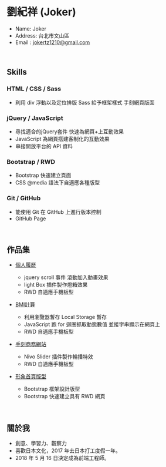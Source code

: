 # 劉紀祥 (Joker)

* Name: Joker
* Address: 台北市文山區
* Email : jokertz1210@gmail.com
<br/>

## Skills

### HTML / CSS / Sass
* 利用 div 浮動以及定位排版  Sass 給予框架樣式 手刻網頁版面

### jQuery / JavaScript
* 尋找適合的jQuery套件 快速為網頁+上互動效果
* JavaScript 為網頁搭建客制化的互動效果
* 串接開放平台的 API 資料

### Bootstrap / RWD
* Bootstrap 快速建立頁面
* CSS @media 語法下自適應各種版型

### Git / GitHub

* 能使用 Git 在 GitHub 上進行版本控制
* GitHub Page
<br/>

## 作品集
- <a href="https://jokertz1210.github.io/Resume/">個人履歷</a>
  - jquery scroll 事件 滾動加入動畫效果
  - light Box 插件製作燈箱效果
  - RWD 自適應手機板型

- <a href="https://jokertz1210.github.io/BMI/">BMI計算</a>
  - 利用瀏覽器暫存 Local Storage 暫存
  - JavaScript 跑 for 迴圈抓取動態數值 並接字串顯示在網頁上
  - RWD 自適應手機板型

- <a href="https://jokertz1210.github.io/RWD-website/">手刻商務網站</a>
  - Nivo Slider 插件製作輪播特效
  - RWD 自適應手機板型

- <a href="https://jokertz1210.github.io/LandingPage/">形象首頁版型</a>
  - Bootstrap 框架設計版型
  - Bootstrap 快速建立具有 RWD 網頁
<br/>

## 關於我

* 創意、學習力、觀察力
* 喜歡日本文化，2017 年去日本打工度假一年。
* 2018 年 5 月 16 日決定成為前端工程師。

